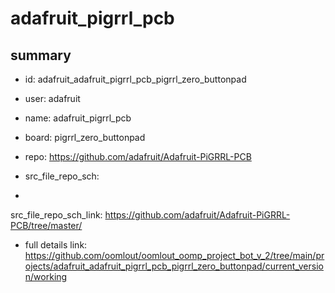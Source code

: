 # adafruit_pigrrl_pcb
 
## summary 
* id: adafruit_adafruit_pigrrl_pcb_pigrrl_zero_buttonpad
* user: adafruit
* name: adafruit_pigrrl_pcb
* board: pigrrl_zero_buttonpad
* repo: https://github.com/adafruit/Adafruit-PiGRRL-PCB



* src_file_repo_sch: 
*
 src_file_repo_sch_link: https://github.com/adafruit/Adafruit-PiGRRL-PCB/tree/master/
* full details link: https://github.com/oomlout/oomlout_oomp_project_bot_v_2/tree/main/projects/adafruit_adafruit_pigrrl_pcb_pigrrl_zero_buttonpad/current_version/working  






